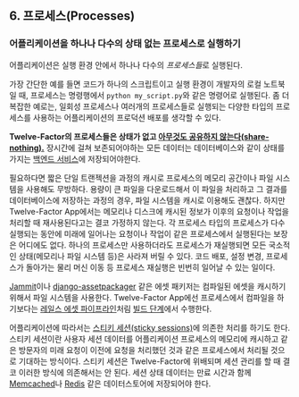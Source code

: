 ## 6. 프로세스(Processes)
### 어플리케이션을 하나나 다수의 상태 없는 프로세스로 실행하기

어플리케이션은 실행 환경 안에서 하나나 다수의 *프로세스들*로 실행된다.

가장 간단한 예를 들면 코드가 하나의 스크립트이고 실행 환경이 개발자의 로컬 노트북일 때, 프로세스는 명령행에서 `python my_script.py`와 같은 명령어로 실행된다.  좀 더 복잡한 예로는, 일회성 프로세스나 여러개의 프로세스들로 실행되는 다양한 타입의 프로세스를 사용하는 어플리케이션의 프로덕션 배포를 생각할 수 있다.

**Twelve-Factor의 프로세스들은 상태가 없고 [아무것도 공유하지 않는다(share-nothing).](http://en.wikipedia.org/wiki/Shared_nothing_architecture)** 장시간에 걸쳐 보존되어야하는 모든 데이터는 데이터베이스와 같이 상태를 가지는 [백엔드 서비스](/backing-services)에 저장되어야한다.

필요하다면 짧은 단일 트랜젝션을 과정의 캐시로 프로세스의 메모리 공간이나 파일 시스템을 사용해도 무방하다.  용량이 큰 파일을 다운로드해서 이 파일을 처리하고 그 결과를 데이터베이스에 저장하는 과정의 경우, 파일 시스템을 캐시로 이용해도 괜찮다.  하지만 Twelve-Factor App에서는 메모리나 디스크에 캐시된 정보가 이후의 요청이나 작업을 처리할 때 재사용된다고는 결코 가정하지 않는다. 각 프로세스 타입의 프로세스가 다수 실행되는 동안에 미래에 일어나는 요청이나 작업이 같은 프로세스에서 실행된다는 보장은 어디에도 없다.  하나의 프로세스만 사용하더라도 프로세스가 재실행되면 모든 국소적인 상태(메모리나 파일 시스템 등)은 사라져 버릴 수 있다. 코드 배포, 설정 변경, 프로세스가 돌아가는 물리 머신 이동 등 프로세스 재실행은 빈번히 일어날 수 있는 일이다.

[Jammit](http://documentcloud.github.com/jammit/)이나 [django-assetpackager](http://code.google.com/p/django-assetpackager/) 같은 에셋 패키저는 컴파일된 에셋을 캐시하기 위해서 파일 시스템을 사용한다.  Twelve-Factor App에선 프로세스에서 컴파일을 하기보다는 [레일스 에셋 파이프라인](http://ryanbigg.com/guides/asset_pipeline.html)처림 [빌드 단계](/build-release-run)에서 수행한다.

어플리케이션에 따라서는 [스티키 세션(sticky sessions)](http://en.wikipedia.org/wiki/Load_balancing_%28computing%29#Persistence)에 의존한 처리를 하기도 한다. 스티키 세션이란 사용자 세션 데이터를 어플리케이션 프로세스의 메모리에 캐시하고 같은 방문자의 미래 요청이 이전에 요청을 처리했던 것과 같은 프로세스에서 처리될 것으로 기대하는 방식이다.  스티키 세션은 Twelve-Factor에 위배되며 세션 관리를 할 때 결코 이러한 방식에 의존해서는 안 된다.  세션 상태 데이터는 만료 시간과 함께 [Memcached](http://memcached.org/)나 [Redis](http://redis.io/) 같은 데이터스토어에 저장되어야 한다.

